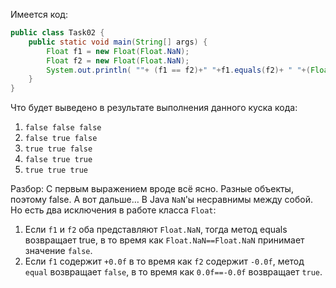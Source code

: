Имеется код:

````java
public class Task02 {
    public static void main(String[] args) {
        Float f1 = new Float(Float.NaN);
        Float f2 = new Float(Float.NaN);
        System.out.println( ""+ (f1 == f2)+" "+f1.equals(f2)+ " "+(Float.NaN == Float.NaN) );
    }
}
````

Что будет выведено в результате выполнения данного куска кода:
1) <code>false false false </code>
2) <code>false true false </code>
3) <code>true true false </code>
4) <code>false true true </code>
5) <code>true true true </code>

Разбор:
C первым выражением вроде всё ясно. Разные объекты, поэтому false. А вот дальше…
В Java <code>NaN</code>'ы несравнимы между собой. Но есть два исключения в работе класса <code>Float</code>:
1) Если <code>f1</code> и <code>f2</code> оба представляют <code>Float.NaN</code>, тогда метод equals возвращает true,
в то время как <code>Float.NaN==Float.NaN</code> принимает значение <code>false</code>.
2) Если <code>f1</code> содержит <code>+0.0f</code> в то время как <code>f2</code> 
содержит <code>-0.0f</code>, метод <code>equal</code> возвращает <code>false</code>,
в то время как <code>0.0f==-0.0f</code> возвращает <code>true</code>.
